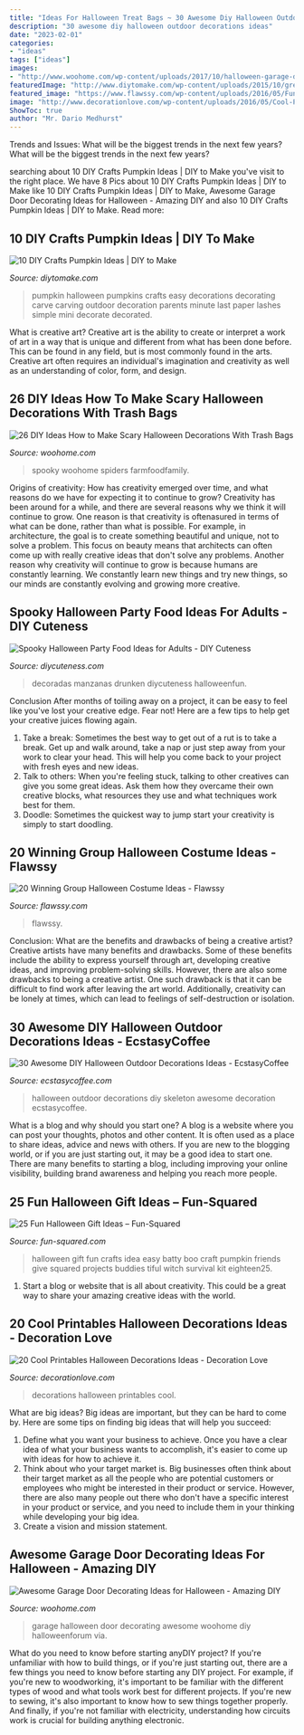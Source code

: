 ```yaml
---
title: "Ideas For Halloween Treat Bags ~ 30 Awesome Diy Halloween Outdoor Decorations Ideas"
description: "30 awesome diy halloween outdoor decorations ideas"
date: "2023-02-01"
categories:
- "ideas"
tags: ["ideas"]
images:
- "http://www.woohome.com/wp-content/uploads/2017/10/halloween-garage-door-decorating-ideas-7.jpg"
featuredImage: "http://www.diytomake.com/wp-content/uploads/2015/10/great-pumpkin-idea.jpg"
featured_image: "https://www.flawssy.com/wp-content/uploads/2016/05/Funny-Group-Halloween-Costume-Ideas.jpg"
image: "http://www.decorationlove.com/wp-content/uploads/2016/05/Cool-Printables-Halloween-Decorations.jpg"
ShowToc: true
author: "Mr. Dario Medhurst"
---
```



Trends and Issues: What will be the biggest trends in the next few years?
What will be the biggest trends in the next few years?

	

		
searching about 10 DIY Crafts Pumpkin Ideas | DIY to Make you've visit to the right place. We have 8 Pics about 10 DIY Crafts Pumpkin Ideas | DIY to Make like 10 DIY Crafts Pumpkin Ideas | DIY to Make, Awesome Garage Door Decorating Ideas for Halloween - Amazing DIY and also 10 DIY Crafts Pumpkin Ideas | DIY to Make. Read more:
		
    
## 10 DIY Crafts Pumpkin Ideas | DIY To Make

<img loading=lazy src="http://www.diytomake.com/wp-content/uploads/2015/10/great-pumpkin-idea.jpg" onerror="this.onerror=null;this.src='https://tse3.mm.bing.net/th?id=OIP.gmHyUGRXuHid_P1EmLwTqAHaJ3&amp;pid=15.1';" alt="10 DIY Crafts Pumpkin Ideas | DIY to Make">

_Source: diytomake.com_

>pumpkin halloween pumpkins crafts easy decorations decorating carve carving outdoor decoration parents minute last paper lashes simple mini decorate decorated. 

	

What is creative art?
Creative art is the ability to create or interpret a work of art in a way that is unique and different from what has been done before. This can be found in any field, but is most commonly found in the arts. Creative art often requires an individual's imagination and creativity as well as an understanding of color, form, and design.

    
## 26 DIY Ideas How To Make Scary Halloween Decorations With Trash Bags

<img loading=lazy src="https://www.woohome.com/wp-content/uploads/2013/10/Diy-Halloween-items-With-Trash-Bags-19-2.jpg" onerror="this.onerror=null;this.src='https://tse3.mm.bing.net/th?id=OIP.3bKmHpQQ0PJ_xgcEW502TQHaHa&amp;pid=15.1';" alt="26 DIY Ideas How to Make Scary Halloween Decorations With Trash Bags">

_Source: woohome.com_

>spooky woohome spiders farmfoodfamily. 

	

Origins of creativity: How has creativity emerged over time, and what reasons do we have for expecting it to continue to grow?
Creativity has been around for a while, and there are several reasons why we think it will continue to grow. One reason is that creativity is oftenasured in terms of what can be done, rather than what is possible. For example, in architecture, the goal is to create something beautiful and unique, not to solve a problem. This focus on beauty means that architects can often come up with really creative ideas that don't solve any problems. Another reason why creativity will continue to grow is because humans are constantly learning. We constantly learn new things and try new things, so our minds are constantly evolving and growing more creative.

    
## Spooky Halloween Party Food Ideas For Adults - DIY Cuteness

<img loading=lazy src="https://diycuteness.com/wp-content/uploads/2018/06/Drunken-Candy-Apples.jpg" onerror="this.onerror=null;this.src='https://tse2.mm.bing.net/th?id=OIP.M3lCCVuCpKn7ehLqibBEVgHaJ4&amp;pid=15.1';" alt="Spooky Halloween Party Food Ideas for Adults - DIY Cuteness">

_Source: diycuteness.com_

>decoradas manzanas drunken diycuteness halloweenfun. 

	

Conclusion
After months of toiling away on a project, it can be easy to feel like you've lost your creative edge. Fear not! Here are a few tips to help get your creative juices flowing again.
1. Take a break: Sometimes the best way to get out of a rut is to take a break. Get up and walk around, take a nap or just step away from your work to clear your head. This will help you come back to your project with fresh eyes and new ideas.
2. Talk to others: When you're feeling stuck, talking to other creatives can give you some great ideas. Ask them how they overcame their own creative blocks, what resources they use and what techniques work best for them.
3. Doodle: Sometimes the quickest way to jump start your creativity is simply to start doodling.

    
## 20 Winning Group Halloween Costume Ideas - Flawssy

<img loading=lazy src="https://www.flawssy.com/wp-content/uploads/2016/05/Funny-Group-Halloween-Costume-Ideas.jpg" onerror="this.onerror=null;this.src='https://tse3.mm.bing.net/th?id=OIP.9QPt5w1MV9E31wrlNe_z5QHaLH&amp;pid=15.1';" alt="20 Winning Group Halloween Costume Ideas - Flawssy">

_Source: flawssy.com_

>flawssy. 

	

Conclusion: What are the benefits and drawbacks of being a creative artist?
Creative artists have many benefits and drawbacks. Some of these benefits include the ability to express yourself through art, developing creative ideas, and improving problem-solving skills. However, there are also some drawbacks to being a creative artist. One such drawback is that it can be difficult to find work after leaving the art world. Additionally, creativity can be lonely at times, which can lead to feelings of self-destruction or isolation.

    
## 30 Awesome DIY Halloween Outdoor Decorations Ideas - EcstasyCoffee

<img loading=lazy src="https://i1.wp.com/www.ecstasycoffee.com/wp-content/uploads/2016/10/Spying-Skeleton-Halloween-Outdoor-Decoration.jpg?resize=400%2C600" onerror="this.onerror=null;this.src='https://tse1.mm.bing.net/th?id=OIP.kY8Wd4m-IVTMu-MgUORSrAAAAA&amp;pid=15.1';" alt="30 Awesome DIY Halloween Outdoor Decorations Ideas - EcstasyCoffee">

_Source: ecstasycoffee.com_

>halloween outdoor decorations diy skeleton awesome decoration ecstasycoffee. 

	

What is a blog and why should you start one?
A blog is a website where you can post your thoughts, photos and other content. It is often used as a place to share ideas, advice and news with others. If you are new to the blogging world, or if you are just starting out, it may be a good idea to start one. There are many benefits to starting a blog, including improving your online visibility, building brand awareness and helping you reach more people.

    
## 25 Fun Halloween Gift Ideas – Fun-Squared

<img loading=lazy src="http://fun-squared.com/wp-content/uploads/2016/10/BattyGiftIdea.jpg" onerror="this.onerror=null;this.src='https://tse1.mm.bing.net/th?id=OIP.hTbA7Emc6646kCDm7TGcxQHaLE&amp;pid=15.1';" alt="25 Fun Halloween Gift Ideas – Fun-Squared">

_Source: fun-squared.com_

>halloween gift fun crafts idea easy batty boo craft pumpkin friends give squared projects buddies tiful witch survival kit eighteen25. 

	

1. Start a blog or website that is all about creativity. This could be a great way to share your amazing creative ideas with the world.

    
## 20 Cool Printables Halloween Decorations Ideas - Decoration Love

<img loading=lazy src="http://www.decorationlove.com/wp-content/uploads/2016/05/Cool-Printables-Halloween-Decorations.jpg" onerror="this.onerror=null;this.src='https://tse2.mm.bing.net/th?id=OIP.UYvFhTlUV8djtCu6TgNZ1gHaLD&amp;pid=15.1';" alt="20 Cool Printables Halloween Decorations Ideas - Decoration Love">

_Source: decorationlove.com_

>decorations halloween printables cool. 

	

What are big ideas?
Big ideas are important, but they can be hard to come by. Here are some tips on finding big ideas that will help you succeed: 
1. Define what you want your business to achieve. Once you have a clear idea of what your business wants to accomplish, it's easier to come up with ideas for how to achieve it. 
2. Think about who your target market is. Big businesses often think about their target market as all the people who are potential customers or employees who might be interested in their product or service. However, there are also many people out there who don't have a specific interest in your product or service, and you need to include them in your thinking while developing your big idea. 
3. Create a vision and mission statement.

    
## Awesome Garage Door Decorating Ideas For Halloween - Amazing DIY

<img loading=lazy src="http://www.woohome.com/wp-content/uploads/2017/10/halloween-garage-door-decorating-ideas-7.jpg" onerror="this.onerror=null;this.src='https://tse1.mm.bing.net/th?id=OIP.NF-J8Lc8Gt6KEHimmaXARwHaKh&amp;pid=15.1';" alt="Awesome Garage Door Decorating Ideas for Halloween - Amazing DIY">

_Source: woohome.com_

>garage halloween door decorating awesome woohome diy halloweenforum via. 

	

What do you need to know before starting anyDIY project?
If you're unfamiliar with how to build things, or if you're just starting out, there are a few things you need to know before starting any DIY project. For example, if you're new to woodworking, it's important to be familiar with the different types of wood and what tools work best for different projects. If you're new to sewing, it's also important to know how to sew things together properly. And finally, if you're not familiar with electricity, understanding how circuits work is crucial for building anything electronic.

